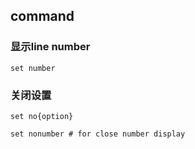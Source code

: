 ## command

### 显示line number

    set number

### 关闭设置

    set no{option}

    set nonumber # for close number display
    

